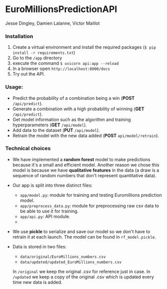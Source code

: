 # EuroMillionsPredictionAPI
Jesse Dingley, Damien Lalanne, Victor Maillot

### Installation

1. Create a virtual environment and install the required packages (`$ pip install -r requirements.txt`)
2. Go to the `/app` directory
3. execute the command `$ uvicorn api:app --reload`
4. In a browser open `http://localhost:8000/docs`
5. Try out the API.

### Usage:
- Predict the probability of a combination being a win (**POST** `/api/predict`).
- Generate a combination with a high probability of winning (**GET** `/api/predict`).
- Get model information such as the algorithm and training hyperparameters (**GET** `/api/model`).
- Add data to the dataset (**PUT** `/api/model`).
- Retrain the model with the new data added (**POST** `api/model/retrain`).

### Technical choices

- We have implemented a **random forest** model to make predictions because it's a small and efficient model. Another reason we chose this model is because we have **qualitative features** in the data (a draw is a sequence of random numbers that don't represent quantitative data).

- Our app is split into three distinct files:
    - `app/model.py`: module for training and testing Euromillions prediction model.
    - `app/preprocess_data.py`: module for preprocessing raw csv data to be able to use it for training.
    - `app/api.py`: API module.
    - 
- We use **pickle** to serialize and save our model so we don't have to retrain it at each launch. The model can be found in `rf_model.pickle`.

- Data is stored in two files:
   - `data/original/EuroMillions_numbers.csv`
   - `data/updated/updated_EuroMillions_numbers.csv`

   In `/original` we keep the original .csv for reference just in case.
   In  `/updated` we keep a copy of the original .csv which is updated  every time new data is added.
